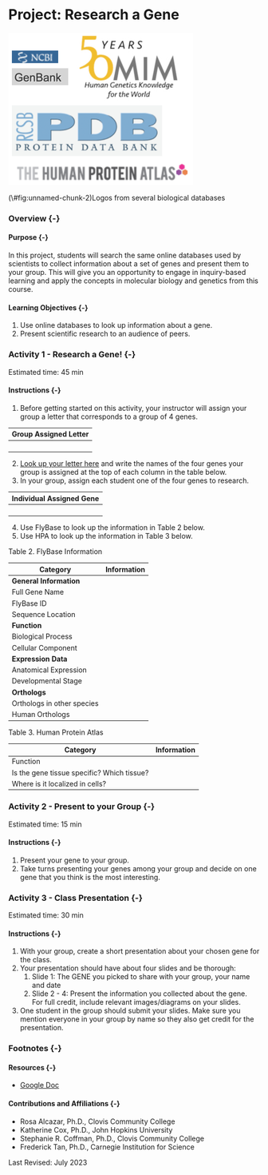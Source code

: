 # Project: Research a Gene


<div class="figure">
<img src="assets/database_intro/database_logos.png" alt="Logos from different biological databases, including Human Protein Atlas, Protein Data Bank, Genbank, and Online Mendelian Inheritance in Man" width="370" />
<p class="caption">(\#fig:unnamed-chunk-2)Logos from several biological databases</p>
</div>

### Overview {-}

#### Purpose {-}

In this project, students  will search the same online databases used by scientists to collect information about a set of genes and present them to your group. This will give you an opportunity to engage in inquiry-based learning and apply the concepts in molecular biology and genetics from this course.

#### Learning Objectives {-}

1. Use online databases to look up information about a gene.
1. Present scientific research to an audience of peers.

### **Activity 1** - Research a Gene! {-}

Estimated time: 45  min

#### Instructions {-}

1. Before getting started on this activity, your instructor will assign your group a letter that corresponds to a group of 4 genes.

| Group Assigned Letter |
|:-|
| <br> |

2. [Look up your letter here](https://docs.google.com/spreadsheets/d/1GZtHz2GU3B4KMOd9yuKrcQLJJLn7qlnZgPN5c6SNqGg) and write the names of the four genes your group is assigned at the top of each column in the table below.
3. In your group, assign each student one of the four genes to research.

| Individual Assigned Gene |
|:-|
| <br> |

4. Use FlyBase to look up the information in Table 2 below.
5. Use HPA to look up the information in Table 3 below.

Table 2. FlyBase Information

| Category | Information |
|----------|-------------|
| **General Information** | |
| Full Gene Name | |
| FlyBase ID | |
| Sequence Location | |
| **Function** | |
| Biological Process | |
| Cellular Component | |
| **Expression Data** | |
| Anatomical Expression | |
| Developmental Stage | |
| **Orthologs** | |
| Orthologs in other species | |
| Human Orthologs | |

Table 3. Human Protein Atlas

| Category | Information |
|----------|-------------|
| Function | |
| Is the gene tissue specific? Which tissue? | |
| Where is it localized in cells? | |

### **Activity 2** - Present to your Group {-}

Estimated time: 15 min

#### Instructions {-}

1. Present your gene to your group.
1. Take turns presenting your genes among your group and decide on one gene that you think is the most interesting.

### **Activity 3** - Class Presentation {-}

Estimated time: 30 min

#### Instructions {-}

1. With your group, create a short presentation about your chosen gene for the class.
1. Your presentation should have about four slides and be thorough:
    1. Slide 1: The GENE you picked to share with your group, your name and date
    1. Slide 2 - 4: Present the information you collected about the gene.  For full credit, include relevant images/diagrams on your slides.
1. One student in the group should submit your slides. Make sure you mention everyone in your group by name so they also get credit for the presentation.

### Footnotes {-}

#### Resources {-}

- [Google Doc](https://docs.google.com/document/d/1M7rtDzyGVUxO2GVBp09bTBu4fMDxocTs)

#### Contributions and Affiliations {-}

- Rosa Alcazar, Ph.D., Clovis Community College
- Katherine Cox, Ph.D., John Hopkins University
- Stephanie R. Coffman, Ph.D., Clovis Community College
- Frederick Tan, Ph.D., Carnegie Institution for Science

Last Revised: July 2023
